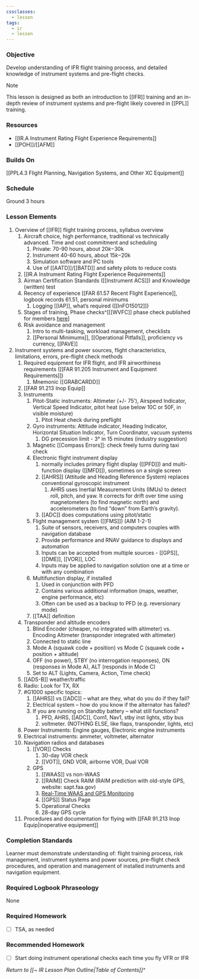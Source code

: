 ```yaml
---
cssclasses:
  - lesson
tags:
  - ir
  - lesson
---
```

### Objective
Develop understanding of IFR flight training process, and detailed knowledge of instrument systems and pre-flight checks.

> [!note]
> This lesson is designed as both an introduction to [[IFR]] training and an in-depth review of instrument systems and pre-flight likely covered in [[PPL]] training.

### Resources
- [[IR.A Instrument Rating Flight Experience Requirements]]
- [[POH]]/[[AFM]] 

### Builds On
[[PPL4.3 Flight Planning, Navigation Systems, and Other XC Equipment]]

### Schedule
Ground 3 hours

### Lesson Elements
1. Overview of [[IFR]] flight training process, syllabus overview 
	1. Aircraft choice, high performance, traditional vs technically advanced. Time and cost commitment and scheduling 
		1. Private: 70-90 hours, about $20k-$30k
		2. Instrument 40-60 hours, about $15k-$20k
		3. Simulation software and PC tools
		4. Use of [[AATD]]/[[BATD]] and safety pilots to reduce costs
	2. [[IR.A Instrument Rating Flight Experience Requirements]]
	3. Airman Certification Standards ([[Instrument ACS]]) and Knowledge (written) test
	4. Recency of experience [[FAR 61.57 Recent Flight Experience]], logbook records 61.51, personal minimums 
		1. Logging [[IAP]], what’s required  ([[InFO15012]])
	5. Stages of training, Phase checks^[[[WVFC]] phase check published for members [here](https://drive.google.com/drive/folders/1SWFJ0ebOeBLi8jAhSQdilPilrJiuOWzb)]
	6. Risk avoidance and management 
		1. Intro to multi-tasking, workload management, checklists 
		2. [[Personal Minimums]], [[Operational Pitfalls]], proficiency vs currency, [[PAVE]]
2. Instrument systems and power sources, flight characteristics, limitations, errors, pre-flight check methods 
	1. Required equipment for IFR flight, and IFR airworthiness requirements ([[FAR 91.205 Instrument and Equipment Requirements]])
		1. Mnemonic [[GRABCARDD]]
	2. [[FAR 91.213 Inop Equip]]
	3. Instruments
		1. Pitot-Static instruments: Altimeter (+/- 75’), Airspeed Indicator, Vertical Speed Indicator, pitot heat (use below 10C or 50F, in visible moisture) 
			1. Pitot Heat check during preflight
		2. Gyro instruments: Attitude indicator, Heading Indicator, Horizontal Situation Indicator, Turn Coordinator, vacuum systems 
			1. DG precession limit - 3° in 15 minutes (industry suggestion)
		3. Magnetic [[Compass Errors]]: check freely turns during taxi check
		4. Electronic flight instrument display
			1. normally includes primary flight display ([[PFD]]) and multi-function display ([[MFD]]), sometimes on a single screen
			2. [[AHRS]] (Attitude and Heading Reference System) replaces conventional gyroscopic instrument
				1. AHRS uses Inertial Measurement Units (IMUs) to detect roll, pitch, and yaw. It corrects for drift over time using magnetometers (to find magnetic north) and accelerometers (to find “down” from Earth’s gravity).
			3. [[ADC]] does computations using pitot/static
		8. Flight management system ([[FMS]]) (AIM 1-2-1)
			1. Suite of sensors, receivers, and computers couples with navigation database
			2. Provide performance and RNAV guidance to displays and automation
			3. Inputs can be accepted from multiple sources - [[GPS]], [[DME]], [[VOR]], LOC
			4. Inputs may be applied to navigation solution one at a time or with any combination
		9. Multifunction display, if installed
			1. Used in conjunction with PFD
			2. Contains various additional information (maps, weather, engine performance, etc)
			3. Often can be used as a backup to PFD (e.g. reversionary mode)
		10. [[TAA]] definition
	4. Transponder and altitude encoders
		1. Blind Encoder (cheaper, no integrated with altimeter) vs. Encoding Altimeter (transponder integrated with altimeter)
		2. Connected to static line
		3. Mode A (squawk code + position) vs Mode C (squawk code + position + altitude)
		4. OFF (no power), STBY (no interrogation responses), ON (responses in Mode A), ALT (responds in Mode C)
		5. Set to ALT (Lights, Camera, Action, Time check)
	5. [[ADS-B]] weather/traffic
	6. Radio: Look for TX, RX
	7. #G1000 specific topics: 
		1. [[AHRS]] vs [[ADC]] – what are they, what do you do if they fail?
		2. Electrical system – how do you know if the alternator has failed? 
		3. If you are running on Standby battery – what still functions?
			1. PFD, AHRS, [[ADC]], Com1, Nav1, stby inst lights, stby bus 
			2. voltmeter. (NOTHING ELSE, like flaps, transponder, lights, etc) 
	8. Power Instruments: Engine gauges, Electronic engine instruments
	9. Electrical instruments: ammeter, voltmeter, alternator 
	10. Navigation radios and databases 
		1. [[VOR]] Checks
			1. 30-day VOR check
			2. [[VOT]], GND VOR, airborne VOR, Dual VOR
		3. GPS 
			1. [[WAAS]] vs non-WAAS
			2. [[RAIM]] Check RAIM (RAIM prediction with old-style GPS, website: sapt.faa.gov)
			3. [Real-Time WAAS and GPS Monitoring](https://www.nstb.tc.faa.gov/realtime-plots.html)
			4. [[GPS]] Status Page
			5. Operational Checks
			6. 28-day GPS cycle
	11. Procedures and documentation for flying with [[FAR 91.213 Inop Equip|inoperative equipment]]

### Completion Standards
Learner must demonstrate understanding of: flight training process, risk management, instrument systems and power sources, pre-flight check procedures, and operation and management of installed instruments and navigation equipment.

### Required Logbook Phraseology
None

### Required Homework
- [ ] TSA, as needed

### Recommended Homework
- [ ] Start doing instrument operational checks each time you fly VFR or IFR

*Return to [[~ IR Lesson Plan Outline|Table of Contents]]^*